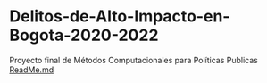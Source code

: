 # Delitos-de-Alto-Impacto-en-Bogota-2020-2022
Proyecto final de Métodos Computacionales para Políticas Publicas
[ReadMe.md](https://github.com/DavidSTorres/Delitos-de-Alto-Impacto-en-Bogota-2020-2022/files/8768405/ReadMe.md)
